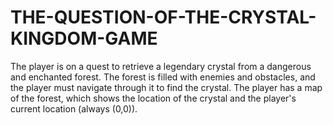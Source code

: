 # THE-QUESTION-OF-THE-CRYSTAL-KINGDOM-GAME
The player is on a quest to retrieve a legendary crystal from a dangerous and enchanted forest. The forest is filled with enemies and obstacles, and the player must navigate through it to find the crystal. The player has a map of the forest, which shows the location of the crystal and the player's current location (always (0,0)). 
